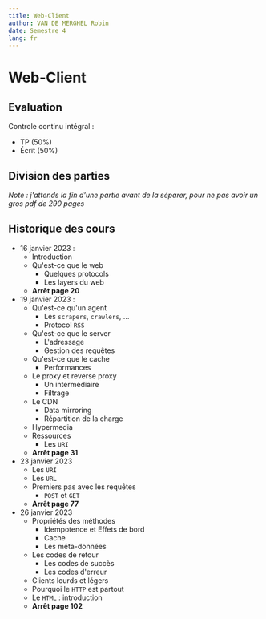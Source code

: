 ```yaml
---
title: Web-Client
author: VAN DE MERGHEL Robin
date: Semestre 4
lang: fr
---
```


# Web-Client

## Evaluation

Controle continu intégral :
- TP (50%)
- Écrit (50%)

## Division des parties

*Note : j'attends la fin d'une partie avant de la séparer, pour ne pas avoir un gros pdf de 290 pages*




## Historique des cours

- 16 janvier 2023 :
  - Introduction
  - Qu'est-ce que le web
    - Quelques protocols
    - Les layers du web
  - **Arrêt page 20**
- 19 janvier 2023 :
  - Qu'est-ce qu'un agent
    - Les `scrapers`, `crawlers`, ...
    - Protocol `RSS`
  - Qu'est-ce que le server
    - L'adressage
    - Gestion des requêtes
  - Qu'est-ce que le cache
    - Performances
  - Le proxy et reverse proxy
    - Un intermédiaire
    - Filtrage
  - Le CDN
    - Data mirroring
    - Répartition de la charge
  - Hypermedia
  - Ressources
    - Les `URI`
  - **Arrêt page 31**
- 23 janvier 2023
  - Les `URI`
  - Les `URL`
  - Premiers pas avec les requêtes
    - `POST` et `GET`
  - **Arrêt page 77**
- 26 janvier 2023
  - Propriétés des méthodes
    - Idempotence et Effets de bord
    - Cache
    - Les méta-données
  - Les codes de retour
    - Les codes de succès
    - Les codes d'erreur
  - Clients lourds et légers
  - Pourquoi le `HTTP` est partout
  - Le `HTML` : introduction
  - **Arrêt page 102**